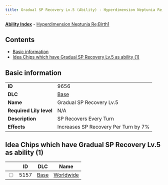 ```yaml
---
title: Gradual SP Recovery Lv.5 (Ability) - Hyperdimension Neptunia Re;Birth1
---
```


[**Ability Index**](/neptunia/rb1/ability/index.html) - [Hyperdimension Neptunia Re;Birth1](/neptunia/rb1)

## Contents

- [Basic information](#basic-information)
- [Idea Chips which have Gradual SP Recovery Lv.5 as ability (1)](#idea-chips-which-have-gradual-sp-recovery-lv5-as-ability-1)

## Basic information

|   |   |
| -- | -- |
| **ID** | 9656 |
| **DLC** | [Base](/neptunia/rb1/dlc/1-base.html) |
| **Name** | Gradual SP Recovery Lv.5 |
| **Required Lily level** | N/A |
| **Description** | SP Recovers Every Turn |
| **Effects** | Increases SP Recovery Per Turn by 7% |


## Idea Chips which have Gradual SP Recovery Lv.5 as ability (1)

|    | ID | DLC | Name |
| -- | -- | --- | ---- |
| <input type="checkbox" id="rb1-item-1-5157" class="trackbox" /> | 5157 | [Base](/neptunia/rb1/dlc/1-base.html) | [Worldwide](/neptunia/rb1/item/1-5157-worldwide.html) |
